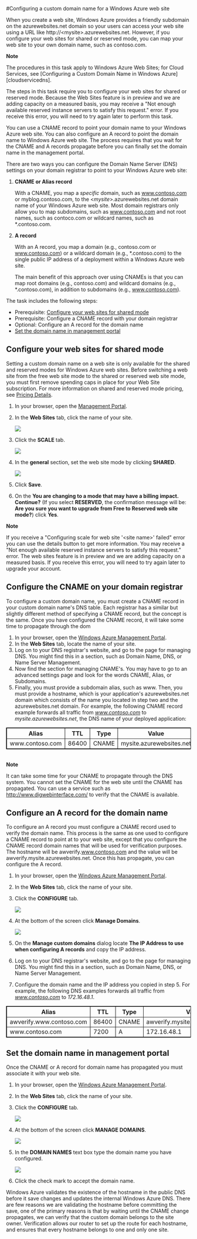#Configuring a custom domain name for a Windows Azure web site

When you create a web site, Windows Azure provides a friendly subdomain on the azurewebsites.net domain so your users can access your web site using a URL like http://&lt;mysite>.azurewebsites.net. However, if you configure your web sites for shared or reserved mode, you can map your web site to your own domain name, such as contoso.com. 

<div class="dev-callout-new"> 
<b>Note</b> 
<p>The procedures in this task apply to Windows Azure Web Sites; for Cloud Services, see [Configuring a Custom Domain Name in Windows Azure][cloudservicedns].</p> 
</div>

The steps in this task require you to configure your web sites for shared or reserved mode. Because the Web Sites feature is in preview and we are adding capacity on a measured basis, you may receive a "Not enough available reserved instance servers to satisfy this request." error. If you receive this error, you will need to try again later to perform this task.

You can use a CNAME record to point your domain name to your Windows Azure web site. You can also configure an A record to point the domain name to Windows Azure web site. The process requires that you wait for the CNAME and A records propagate before you can finally set the domain name in the management portal.

There are two ways you can configure the Domain Name Server (DNS) settings on your domain
registrar to point to your Windows Azure web site:

1.  **CNAME or Alias record**

    With a CNAME, you map a *specific* domain, such as www.contoso.com or myblog.contoso.com, to the <*mysite*>.azurewebsites.net domain name of your Windows Azure web site. 
    Most domain registrars only allow you to map subdomains, such as www.contoso.com and not root names, such as contoco.com or wildcard names, such as \*.contoso.com.

2.  **A record**

    With an A record, you map a domain (e.g., contoso.com or www.contoso.com) or a wildcard domain (e.g., \*.contoso.com) to the single public IP address of a deployment within a Windows Azure web site. 

    The main benefit of this approach over using CNAMEs is that you can map root domains (e.g., contoso.com) and wildcard domains (e.g., \*.contoso.com), in addition to subdomains (e.g., www.contoso.com).
 
The task includes the following steps: 

- Prerequisite: [Configure your web sites for shared mode][]
- Prerequisite: Configure a CNAME record with your domain registrar
- Optional: Configure an A record for the domain name
- [Set the domain name in management portal][]
 
<a name="bkmk_configsharedmode"></a><h2><span class="short-header">Configure your web sites for shared mode</span></h2>

Setting a custom domain name on a web site is only available for the shared and reserved modes for Windows Azure web sites. Before switching a web site from the free web site mode to the shared or reserved web site mode, you must first remove spending caps in place for your Web Site subscription. For more information on shared and reserved mode pricing, see [Pricing Details][PricingDetails].

1. In your browser, open the [Management Portal][portal].
2. In the **Web Sites** tab, click the name of your site.

	![][reservedmode1]

3. Click the **SCALE** tab.

	![][reservedmode2]
	
4. In the **general** section, set the web site mode by clicking **SHARED**.

	![][reservedmode3]
5. Click **Save**.
6. On the **You are changing to a mode that may have a billing impact. Continue?** (If you select **RESERVED**, the confirmation message will be: **Are you sure you want to upgrade from Free to Reserved web site mode?**) click **Yes**.

	<!--![][reservedmode4]-->

<div class="dev-callout-new"> 
	<b>Note</b> 
	<p>If you receive a "Configuring scale for web site '&lt;site name>' failed" error you can use the details button to get more information. You may receive a "Not enough available reserved instance servers to satisfy this request." error. The web sites feature is in preview and we are adding capacity on a measured basis. If you receive this error, you will need to try again later to upgrade your account.</p> 
</div>

<a name="bkmk_configurecname"></a><h2><span class="short-header">Configure the CNAME on your domain registrar</span></h2>

To configure a custom domain name, you must create a CNAME record in your custom domain name's DNS table. Each registrar has a similar but slightly different method of specifying a CNAME record, but the concept is the same. Once you have configured the CNAME record, it will take some time to propagate through the dom

1. In your browser, open the [Windows Azure Management Portal][portal].
2. In the **Web Sites** tab, locate the name of your site. 
3. Log on to your DNS registrar's website, and go to the page for managing DNS. You might find this in a section, such as Domain Name, DNS, or Name Server Management.
4. Now find the section for managing CNAME's. You may have to go to an advanced settings page and look for the words CNAME, Alias, or Subdomains.
5. Finally, you must provide a subdomain alias, such as www. Then, you must provide a hostname, which is your application's azurewebsites.net domain which consists of the name you located in step two and the azurewebsites.net domain. 
For example, the following CNAME record example forwards all traffic from *www.contoso.com* to *mysite.azurewebsites.net*, the DNS name of your deployed application:

<table border="1" cellspacing="0" cellpadding="5" style="border: 1px solid #000000;">
	<tr>
		<th><strong>Alias</strong></th>
		<th><strong>TTL</strong></th>
		<th><strong>Type</strong></th>
		<th>Value</th>
	</tr>
	<tr>
	  	<td>www.contoso.com</td>
	  	<td>86400</td>
	    <td>CNAME</td>
		<td>mysite.azurewebsites.net</td>
	</tr>
</table>
<br/>

<div class="dev-callout-new"> 
<b>Note</b> 
<p>It can take some time for your CNAME to propagate through the DNS system. You cannot set the CNAME for the web site until the CNAME has propagated. You can use a service such as <a href="http://www.digwebinterface.com/">http://www.digwebinterface.com/</a> to verify that the CNAME is available.</p> 
</div>

<a name="bkmk_setcname"></a><h2><span class="short-header">Configure an A record for the domain name</span></h2>

To configure an A record you must configure a CNAME record used to verify the domain name. This process is the same as one used to configure a CNAME record to point at to your web site, except that you configure the CNAME record domain names that will be used for verification purposes. The hostname will be awverify.www.contoso.com and the value will be awverify.mysite.azurewebsites.net. Once this has propagate, you can configure the A record.

1. In your browser, open the [Windows Azure Management Portal][portal].
2. In the **Web Sites** tab, click the name of your site.
3. Click the **CONFIGURE** tab.

	![][setcname1]

4. At the bottom of the screen click **Manage Domains**.

	![][setcname2]

5. On the **Manage custom domains** dialog locate **The IP Address to use when configuring A records** and copy the IP address. 
6. Log on to your DNS registrar's website, and go to the page for managing DNS. You might find this in a section, such as Domain Name, DNS, or Name Server Management.
7. Configure the domain name and the IP address you copied in step 5.
For example, the following DNS examples forwards all traffic from *www.contoso.com* to *172.16.48.1*.

<table border="1" cellspacing="0" cellpadding="5" style="border: 1px solid #000000;">
	<tr>
		<th><strong>Alias</strong></th>
		<th><strong>TTL</strong></th>
		<th><strong>Type</strong></th>
		<th><strong>Value</strong></th>
	</tr>
	<tr>
	  	<td>awverify.www.contoso.com</td>
	  	<td>86400</td>
	    <td>CNAME</td>
		<td>awverify.mysite.azurewebsites.net</td>
	</tr>
	<tr>
	  	<td>www.contoso.com</td>
	  	<td>7200</td>
	    <td>A</td>
		<td>172.16.48.1</td>
	</tr>
</table>

<a name="bkmk_setcname"></a><h2><span class="short-header">Set the domain name in management portal</span></h2>

Once the CNAME or A record for domain name has propagated you must associate it with your web site.

1. In your browser, open the [Windows Azure Management Portal][portal].
2. In the **Web Sites** tab, click the name of your site.
4. Click the **CONFIGURE** tab.

	![][setcname1]

5. At the bottom of the screen click **MANAGE DOMAINS**.

	![][setcname2]

6. In the **DOMAIN NAMES** text box type the domain name you have configured. 

	![][setcname3]

6. Click the check mark to accept the domain name.

Windows Azure validates the existence of the hostname in the public DNS before it save changes and updates the internal Windows Azure DNS. There are few reasons we are validating the hostname before committing the save, one of the primary reasons is that by waiting until the CNAME change propagates, we can verify that the custom domain belongs to the site owner. Verification allows our router to set up the route for each hostname, and ensures that every hostname belongs to one and only one site.  


<!-- Bookmarks -->

[Configure your web sites for shared mode]: #bkmk_configsharedmode
[Configure a CNAME verification record on your domain registrar]: #bkmk_configurecname
[Configue an A record for the domain name]:#bkmk_configurearecord
[Set the domain name in management portal]: #bkmk_setcname

<!-- Links -->

[PricingDetails]: https://www.windowsazure.com/en-us/pricing/details/
[portal]: http://manage.windowsazure.com
[digweb]: http://www.digwebinterface.com/
[cloudservicedns]: ../custom-dns/

<!-- images -->
[reservedmode1]: ../media/dncmntask-cname-1.png
[reservedmode2]: ../media/dncmntask-cname-2.png
[reservedmode3]: ../media/dncmntask-cname-3.png
[reservedmode4]: ../media/dncmntask-cname-4.png 

[setcname1]: ../media/dncmntask-cname-5.png
[setcname2]: ../media/dncmntask-cname-6.png
[setcname3]: ../media/dncmntask-cname-7.png